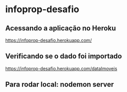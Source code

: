 # infoprop-desafio

## Acessando a aplicação no Heroku
https://infoprop-desafio.herokuapp.com/

## Verificando se o dado foi importado
https://infoprop-desafio.herokuapp.com/dataImoveis


## Para rodar local: nodemon server